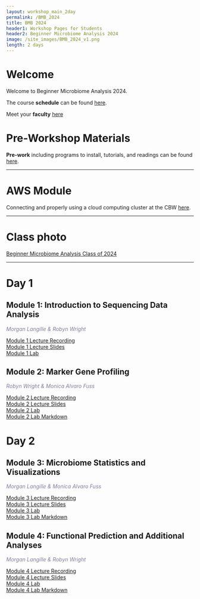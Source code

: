 ```yaml
---
layout: workshop_main_2day
permalink: /BMB_2024
title: BMB 2024
header1: Workshop Pages for Students
header2: Beginner Microbiome Analysis 2024
image: /site_images/BMB_2024_v1.png
length: 2 days
---
```


# Welcome <a id="welcome"></a>

Welcome to Beginner Microbiome Analysis 2024. 

The course **schedule** can be found [here](https://bioinformaticsdotca.github.io/BMB_2024_schedule).

Meet your **faculty** [here](https://drive.google.com/file/d/1JZOkzeXLfJtE3R5qJSg4O8m6kVpzdamZ/view?usp=sharing)

# Pre-Workshop Materials <a id="preworkshop"></a>

**Pre-work** including programs to install, tutorials, and readings can be found [here](https://forms.gle/xymhx8dD65BE2noU8).

***

# AWS Module <a id="preworkshop"></a>

Connecting and properly using a cloud computing cluster at the CBW [here](/BMB_2024_AWSUNIX).  

***

# Class photo

[Beginner Microbiome Analysis Class of 2024](https://drive.google.com/file/d/1fSuKr_y4fy0E3A0AS0LF1a7Nc2I0NByN/view?usp=sharing)

***

# Day 1 <a id="day1"></a>

## Module 1: Introduction to Sequencing Data Analysis

*<font color="#827e9c">Morgan Langille & Robyn Wright</font>*

[Module 1 Lecture Recording](https://youtu.be/FhFlbpoghUQ?si=J8hDoAeXGhqCeGpm)  
[Module 1 Lecture Slides](https://drive.google.com/file/d/1y-lwkW-uzdPj6PAvs5-zcIdHQE55M1U9/view?usp=sharing)  
[Module 1 Lab](/BMB_2024_module1)  

## Module 2: Marker Gene Profiling

*<font color="#827e9c">Robyn Wright & Monica Alvaro Fuss</font>*

[Module 2 Lecture Recording](https://youtu.be/_h6EuVWsdBs?si=zjcKyw6K1jPvFRsv)  
[Module 2 Lecture Slides](https://drive.google.com/file/d/1WXwTim4UK60Xq0wQGU5sDylvpASTVyho/view?usp=sharing)  
[Module 2 Lab](/BMB_2024_module2)  
[Module 2 Lab Markdown](https://drive.google.com/file/d/1voGD8uJmZEgU25Y2-fP_bR3WukZGc9k0/view?usp=sharing)  

# Day 2 <a id="day1"></a>

## Module 3: Microbiome Statistics and Visualizations

*<font color="#827e9c">Morgan Langille & Monica Alvaro Fuss</font>*

[Module 3 Lecture Recording](https://youtu.be/UXYOde-VVSc?si=s60Sq0ep05SOuXXA)  
[Module 3 Lecture Slides](https://drive.google.com/file/d/1aIfJFPjj8_Hi1PNdgxIJW7rtXpLsDwCR/view?usp=sharing)  
[Module 3 Lab](/BMB_2024_module3)  
[Module 3 Lab Markdown](https://drive.google.com/file/d/1vZecURGwtyFx9Cf7UZXrGs_FvhtqCxnT/view?usp=sharing)  

## Module 4: Functional Prediction and Additional Analyses

*<font color="#827e9c">Morgan Langille & Robyn Wright</font>*

[Module 4 Lecture Recording](https://youtu.be/SnBds7d3LWw)  
[Module 4 Lecture Slides](https://drive.google.com/file/d/14huoe4vFn4fNPDonp_-h1sOPQomwN3uv/view?usp=sharing)  
[Module 4 Lab](/BMB_2024_module4)  
[Module 4 Lab Markdown](https://drive.google.com/file/d/1JYlziSZK2Mgqnd7YNPKC1mOYAaGaGQz4/view?usp=sharing)  
